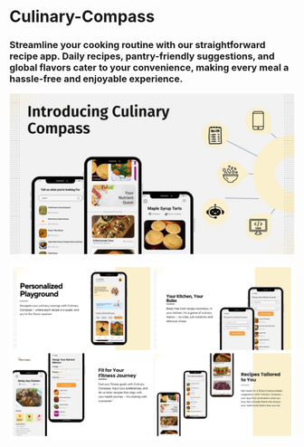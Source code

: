# Culinary-Compass

### Streamline your cooking routine with our straightforward recipe app. Daily recipes, pantry-friendly suggestions, and global flavors cater to your convenience, making every meal a hassle-free and enjoyable experience.

![AppDemo](https://github.com/Archit381/Culinary-Compass/blob/main/Assets/ppt_pics/Slide3.jpg)


![images](https://github.com/Archit381/Culinary-Compass/blob/main/Assets/ppt_pics/culinary.png)
